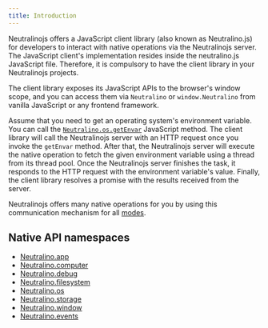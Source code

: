 ```yaml
---
title: Introduction
---
```


Neutralinojs offers a JavaScript client library (also known as Neutralino.js) for developers to interact with native operations via the 
Neutralinojs server. 
The JavaScript client's implementation resides inside the neutralino.js JavaScript file. 
Therefore, it is compulsory to have the client library in your Neutralinojs projects. 

The client library exposes its JavaScript APIs to the browser's window scope, and you can access them 
via `Neutralino` or `window.Neutralino` from vanilla JavaScript or any frontend framework.

Assume that you need to get an operating system's environment variable. You can call the [`Neutralino.os.getEnvar`](../api/os#osgetenvargetenvaroptions) 
JavaScript method. The client library will call the Neutralinojs server with an 
HTTP request once you invoke the `getEnvar` method. After that, the Neutralinojs server will execute the native 
operation to fetch the given environment variable using a thread from its thread pool. 
Once the Neutralinojs server finishes the task, it responds to the HTTP request with the environment variable's value. 
Finally, the client library resolves a promise with the results received from the server.

Neutralinojs offers many native operations for you by using this communication mechanism for all [modes](../configuration/modes).

## Native API namespaces

- [Neutralino.app](app)
- [Neutralino.computer](computer)
- [Neutralino.debug](debug)
- [Neutralino.filesystem](filesystem)
- [Neutralino.os](os)
- [Neutralino.storage](storage)
- [Neutralino.window](window)
- [Neutralino.events](events)
